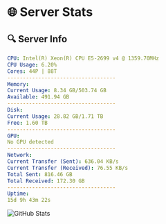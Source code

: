 # 🌐 Server Stats
## 🔍 Server Info
```yaml
CPU: Intel(R) Xeon(R) CPU E5-2699 v4 @ 1359.70MHz
CPU Usage: 6.20%
Cores: 44P | 88T
-----------------------------------
Memory:
Current Usage: 8.34 GB/503.74 GB
Available: 491.94 GB
-----------------------------------
Disk:
Current Usage: 28.82 GB/1.71 TB
Free: 1.60 TB
-----------------------------------
GPU:
No GPU detected
-----------------------------------
Network:
Current Transfer (Sent): 636.04 KB/s
Current Transfer (Received): 76.55 KB/s
Total Sent: 816.46 GB
Total Received: 172.30 GB
-----------------------------------
Uptime:
15d 9h 43m 22s
```
![GitHub Stats](https://img.shields.io/badge/Updated-2025-05-05_02:52:10-blue)
